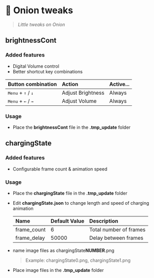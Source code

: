 # 🧅 Onion tweaks

> _Little tweaks on Onion_

## brightnessCont

### Added features

- Digital Volume control
- Better shortcut key combinations

| Button combination                            | Action            | Active... |
| :-------------------------------------------- | :---------------- | :-------- |
| <kbd>Menu</kbd> + <kbd>↑</kbd> / <kbd>↓</kbd> | Adjust Brightness | Always    |
| <kbd>Menu</kbd> + <kbd>←</kbd> / <kbd>→</kbd> | Adjust Volume     | Always    |

### Usage

- Place the **brightnessCont** file in the **.tmp_update** folder

## chargingState

### Added features

- Configurable frame count & animation speed

### Usage

- Place the **chargingState** file in the **.tmp_update** folder
- Edit **chargingState.json** to change length and speed of charging animation

  | Name        | Default Value | Description            |
  | :---------- | :------------ | :--------------------- |
  | frame_count | 6             | Total number of frames |
  | frame_delay | 50000         | Delay between frames   |

- name image files as chargingState**NUMBER**.png
  > Example: chargingState0.png, chargingState1.png
- Place image files in the **.tmp_update** folder
